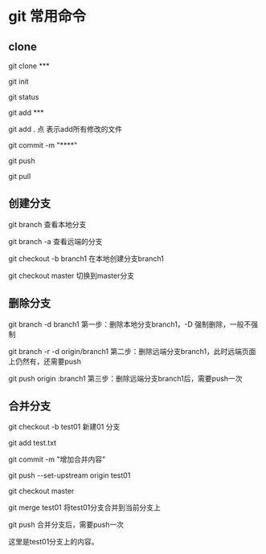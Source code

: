 # git 常用命令

## clone

git clone ***

git init

git status

git add ***

git add .	点 表示add所有修改的文件

git commit -m "****"

git push

git pull

## 创建分支

git branch	查看本地分支

git branch -a 	查看远端的分支

git checkout -b branch1	在本地创建分支branch1

git checkout master	切换到master分支

## 删除分支

git branch -d branch1    第一步：删除本地分支branch1，-D 强制删除，一般不强制

git branch -r -d origin/branch1    第二步：删除远端分支branch1，此时远端页面上仍然有，还需要push

git push origin :branch1    第三步：删除远端分支branch1后，需要push一次

## 合并分支

git checkout -b test01	新建01 分支

git add test.txt

git commit -m "增加合并内容"

git push --set-upstream origin test01

git checkout master

git merge test01	将test01分支合并到当前分支上

git push	合并分支后，需要push一次

这里是test01分支上的内容。